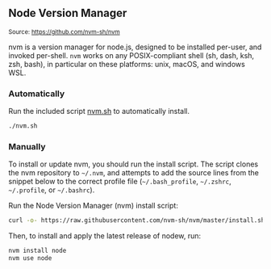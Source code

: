 ## Node Version Manager

<small>Source: https://github.com/nvm-sh/nvm</small>

nvm is a version manager for node.js, designed to be installed per-user, and invoked per-shell. `nvm` works on any POSIX-compliant shell (sh, dash, ksh, zsh, bash), in particular on these platforms: unix, macOS, and windows WSL.

### **Automatically**

Run the included script [nvm.sh](nvm.sh) to automatically install.

```bash
./nvm.sh
```

### **Manually**

To install or update nvm, you should run the install script. The script clones the nvm repository to `~/.nvm`, and attempts to add the source lines from the snippet below to the correct profile file (`~/.bash_profile`, `~/.zshrc`, `~/.profile`, or `~/.bashrc`).

Run the Node Version Manager (nvm) install script:

```bash
curl -o- https://raw.githubusercontent.com/nvm-sh/nvm/master/install.sh | bash
```

Then, to install and apply the latest release of nodew, run:

```bash
nvm install node
nvm use node
```
